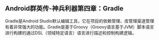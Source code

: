 ## Android群英传-神兵利器第四章：Gradle

Gradle是Android Studio默认编辑工具，它在项目的依赖管理、库管理渠道管理有着非常强大的功能。Gradle是基于Groovy（Groovy语言基于JVM）脚本语言进行构建的通过DSL（领域特定语言）语言进行描述和控制构建逻辑。

